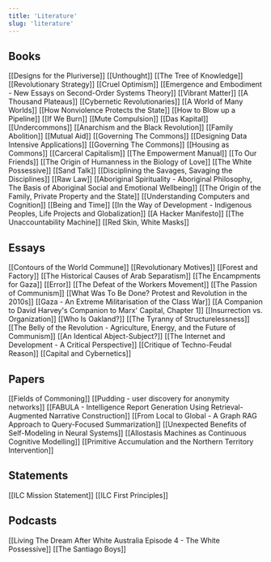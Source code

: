 ```yaml
---
title: 'Literature'
slug: 'literature'
---
```


## Books
[[Designs for the Pluriverse]]
[[Unthought]]
[[The Tree of Knowledge]]
[[Revolutionary Strategy]]
[[Cruel Optimism]]
[[Emergence and Embodiment - New Essays on Second-Order Systems Theory]]
[[Vibrant Matter]]
[[A Thousand Plateaus]]
[[Cybernetic Revolutionaries]]
[[A World of Many Worlds]]
[[How Nonviolence Protects the State]]
[[How to Blow up a Pipeline]]
[[If We Burn]]
[[Mute Compulsion]]
[[Das Kapital]]
[[Undercommons]]
[[Anarchism and the Black Revolution]]
[[Family Abolition]]
[[Mutual Aid]]
[[Governing The Commons]]
[[Designing Data Intensive Applications]]
[[Governing The Commons]]
[[Housing as Commons]]
[[Carceral Capitalism]]
[[The Empowerment Manual]]
[[To Our Friends]]
[[The Origin of Humanness in the Biology of Love]]
[[The White Possessive]]
[[Sand Talk]]
[[Disciplining the Savages, Savaging the Disciplines]]
[[Raw Law]]
[[Aboriginal Spirituality - Aboriginal Philosophy, The Basis of Aboriginal Social and Emotional Wellbeing]]
[[The Origin of the Family, Private Property and the State]]
[[Understanding Computers and Cognition]]
[[Being and Time]]
[[In the Way of Development - Indigenous Peoples, Life Projects and Globalization]]
[[A Hacker Manifesto]]
[[The Unaccountability Machine]]
[[Red Skin, White Masks]]
## Essays
[[Contours of the World Commune]]
[[Revolutionary Motives]]
[[Forest and Factory]]
[[The Historical Causes of Arab Separatism]]
[[The Encampments for Gaza]]
[[Error]]
[[The Defeat of the Workers Movement]]
[[The Passion of Communism]]
[[What Was To Be Done? Protest and Revolution in the 2010s]]
[[Gaza - An Extreme Militarisation of the Class War]]
[[A Companion to David Harvey's Companion to Marx' Capital, Chapter 1]]
[[Insurrection vs. Organization]]
[[Who Is Oakland?]]
[[The Tyranny of Structurelessness]]
[[The Belly of the Revolution - Agriculture, Energy, and the Future of Communism]]
[[An Identical Abject-Subject?]]
[[The Internet and Development - A Critical Perspective]]
[[Critique of Techno-Feudal Reason]]
[[Capital and Cybernetics]]
## Papers
[[Fields of Commoning]]
[[Pudding - user discovery for anonymity networks]]
[[FABULA - Intelligence Report Generation Using Retrieval-Augmented Narrative Construction]]
[[From Local to Global - A Graph RAG Approach to Query-Focused Summarization]]
[[Unexpected Benefits of Self-Modeling in Neural Systems]]
[[Allostasis Machines as Continuous Cognitive Modelling]]
[[Primitive Accumulation and the Northern Territory Intervention]]
## Statements
[[ILC Mission Statement]]
[[ILC First Principles]]
## Podcasts
[[Living The Dream After White Australia Episode 4 - The White Possessive]]
[[The Santiago Boys]]